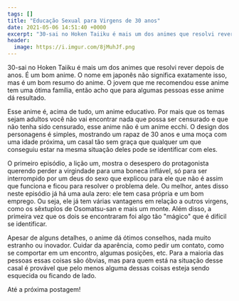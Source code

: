 ```yaml
---
tags: []
title: "Educação Sexual para Virgens de 30 anos"
date: 2021-05-06 14:51:40 +0000
excerpt: "30-sai no Hoken Taiiku é mais um dos animes que resolvi rever depois de anos. É um bom anime. O nome..."
header:
  image: https://i.imgur.com/8jMuhJf.png
---
```


30-sai no Hoken Taiiku é mais um dos animes que resolvi rever depois de anos. É um bom anime. O nome em japonês não significa exatamente isso, mas é um bom resumo do anime. O jovem que me recomendou esse anime tem uma ótima família, então acho que para algumas pessoas esse anime dá resultado.

Esse anime é, acima de tudo, um anime educativo. Por mais que os temas sejam adultos você não vai encontrar nada que possa ser censurado e que não tenha sido censurado, esse anime não é um anime ecchi. O design dos personagens é simples, mostrando um rapaz de 30 anos e uma moça com uma idade próxima, um casal tão sem graça que qualquer um que conseguiu estar na mesma situação deles pode se identificar com eles.

O primeiro episódio, a lição um, mostra o desespero do protagonista querendo perder a virgindade para uma boneca inflável, só para ser interrompido por um deus do sexo que explicou para ele que não é assim que funciona e ficou para resolver o problema dele. Ou melhor, antes disso neste episódio já há uma aula zero: ele tem casa própria e um bom emprego. Ou seja, ele já tem várias vantagens em relação a outros virgens, como os sêxtuplos de Osomatsu-san e mais um monte. Além disso, a primeira vez que os dois se encontraram foi algo tão "mágico" que é difícil se identificar.

Apesar de alguns detalhes, o anime dá ótimos conselhos, nada muito estranho ou inovador. Cuidar da aparência, como pedir um contato, como se comportar em um encontro, algumas posições, etc. Para a maioria das pessoas essas coisas são óbvias, mas para quem está na situação desse casal é provável que pelo menos alguma dessas coisas esteja sendo esquecida ou ficando de lado.

Até a próxima postagem!

